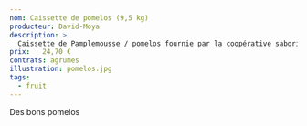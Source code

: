 ```yaml
---
nom: Caissette de pomelos (9,5 kg) 
producteur: David-Moya
description: >
  Caissette de Pamplemousse / pomelos fournie par la coopérative saborita.
prix:   24,70 €
contrats: agrumes
illustration: pomelos.jpg
tags: 
  - fruit
---
```


Des bons pomelos